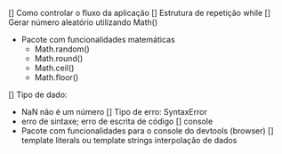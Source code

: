 [] Como controlar o fluxo da aplicação
[] Estrutura de repetição while
[] Gerar número aleatório utilizando Math()

- Pacote com funcionalidades matemáticas
  - Math.random()
  - Math.round() 
  - Math.ceil() 
  - Math.floor()
  
[] Tipo de dado: 
- NaN não é um número
[] Tipo de erro: SyntaxError
- erro de sintaxe; erro de escrita de código
[] console
- Pacote com funcionalidades para o console do devtools (browser)
[] template literals ou template strings
interpolação de dados